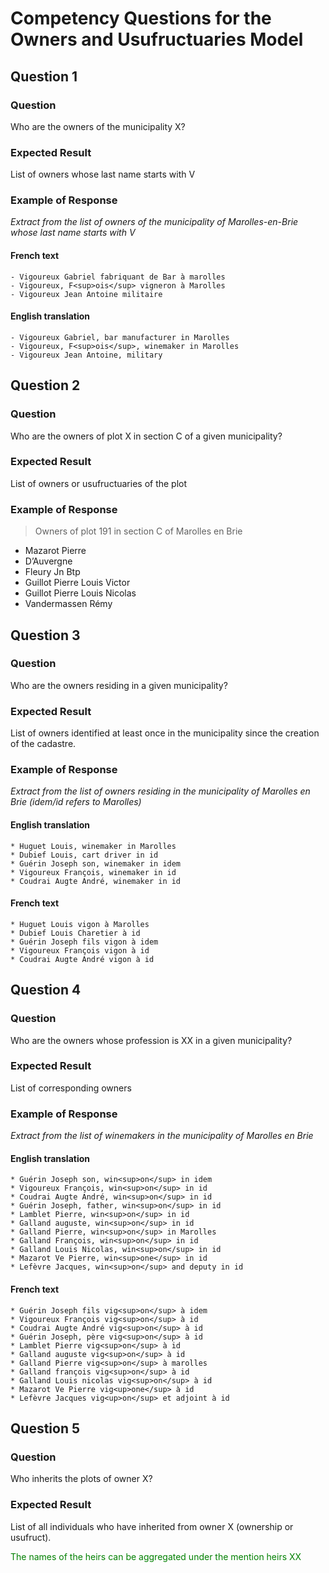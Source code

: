 # Competency Questions for the Owners and Usufructuaries Model

## Question 1
### Question
Who are the owners of the municipality X?
### Expected Result
List of owners whose last name starts with V
### Example of Response
*Extract from the list of owners of the municipality of Marolles-en-Brie whose last name starts with V*
#### French text
```
- Vigoureux Gabriel fabriquant de Bar à marolles
- Vigoureux, F<sup>ois</sup> vigneron à Marolles
- Vigoureux Jean Antoine militaire
```
#### English translation
```
- Vigoureux Gabriel, bar manufacturer in Marolles
- Vigoureux, F<sup>ois</sup>, winemaker in Marolles
- Vigoureux Jean Antoine, military
```
## Question 2
### Question
Who are the owners of plot X in section C of a given municipality?
### Expected Result
List of owners or usufructuaries of the plot
### Example of Response
>Owners of plot 191 in section C of Marolles en Brie
* Mazarot Pierre
* D’Auvergne
* Fleury Jn Btp
* Guillot Pierre Louis Victor
* Guillot Pierre Louis Nicolas
* Vandermassen Rémy

## Question 3
### Question
Who are the owners residing in a given municipality?
### Expected Result
List of owners identified at least once in the municipality since the creation of the cadastre.
### Example of Response
*Extract from the list of owners residing in the municipality of Marolles en Brie (idem/id refers to Marolles)*
#### English translation
```
* Huguet Louis, winemaker in Marolles
* Dubief Louis, cart driver in id
* Guérin Joseph son, winemaker in idem
* Vigoureux François, winemaker in id
* Coudrai Augte André, winemaker in id
```
#### French text
```
* Huguet Louis vigon à Marolles
* Dubief Louis Charetier à id
* Guérin Joseph fils vigon à idem
* Vigoureux François vigon à id
* Coudrai Augte André vigon à id
```
## Question 4
### Question
Who are the owners whose profession is XX in a given municipality?
### Expected Result
List of corresponding owners
### Example of Response
*Extract from the list of winemakers in the municipality of Marolles en Brie*
#### English translation
```
* Guérin Joseph son, win<sup>on</sup> in idem
* Vigoureux François, win<sup>on</sup> in id
* Coudrai Augte André, win<sup>on</sup> in id
* Guérin Joseph, father, win<sup>on</sup> in id
* Lamblet Pierre, win<sup>on</sup> in id
* Galland auguste, win<sup>on</sup> in id
* Galland Pierre, win<sup>on</sup> in Marolles
* Galland François, win<sup>on</sup> in id
* Galland Louis Nicolas, win<sup>on</sup> in id
* Mazarot Ve Pierre, win<sup>one</sup> in id
* Lefèvre Jacques, win<sup>on</sup> and deputy in id
```
#### French text
```
* Guérin Joseph fils vig<sup>on</sup> à idem
* Vigoureux François vig<sup>on</sup> à id
* Coudrai Augte André vig<sup>on</sup> à id
* Guérin Joseph, père vig<sup>on</sup> à id
* Lamblet Pierre vig<sup>on</sup> à id
* Galland auguste vig<sup>on</sup> à id
* Galland Pierre vig<sup>on</sup> à marolles
* Galland françois vig<sup>on</sup> à id
* Galland Louis nicolas vig<sup>on</sup> à id
* Mazarot Ve Pierre vig<up>one</sup> à id
* Lefèvre Jacques vig<up>on</sup> et adjoint à id
```
## Question 5
### Question
Who inherits the plots of owner X?
### Expected Result
List of all individuals who have inherited from owner X (ownership or usufruct).

<p style="color: green">The names of the heirs can be aggregated under the mention heirs XX</p>